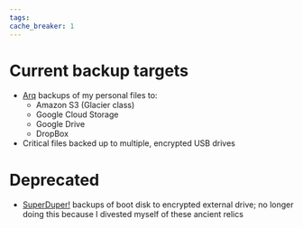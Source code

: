 ```yaml
---
tags: 
cache_breaker: 1
---
```


# Current backup targets

-   [Arq](/wiki/Arq) backups of my personal files to:
    -   Amazon S3 (Glacier class)
    -   Google Cloud Storage
    -   Google Drive
    -   DropBox
-   Critical files backed up to multiple, encrypted USB drives

# Deprecated

-   [SuperDuper!](/wiki/SuperDuper%21) backups of boot disk to encrypted external drive; no longer doing this because I divested myself of these ancient relics

